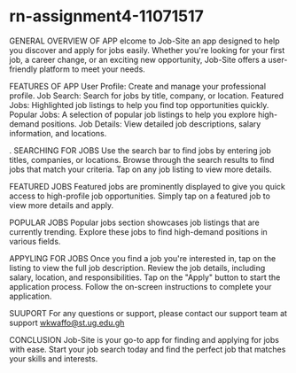 # rn-assignment4-11071517
GENERAL OVERVIEW OF APP
elcome to Job-Site an app designed to help you discover and apply for jobs easily. Whether you're looking for your first job, a career change, or an exciting new opportunity, Job-Site offers a  user-friendly platform to meet your needs.


FEATURES OF APP
User Profile: Create and manage your professional profile.
Job Search: Search for jobs by title, company, or location.
Featured Jobs: Highlighted job listings to help you find top opportunities quickly.
Popular Jobs: A selection of popular job listings to help you explore high-demand positions.
Job Details: View detailed job descriptions, salary information, and locations.

.
SEARCHING FOR JOBS
Use the search bar to find jobs by entering job titles, companies, or locations.
Browse through the search results to find jobs that match your criteria.
Tap on any job listing to view more details.

FEATURED JOBS
Featured jobs are prominently displayed to give you quick access to high-profile job opportunities.
Simply tap on a featured job to view more details and apply.

POPULAR JOBS
Popular jobs section showcases job listings that are currently trending.
Explore these jobs to find high-demand positions in various fields.


APPYLING FOR JOBS
Once you find a job you're interested in, tap on the listing to view the full job description.
Review the job details, including salary, location, and responsibilities.
Tap on the "Apply" button to start the application process.
Follow the on-screen instructions to complete your application.


SUUPORT
For any questions or support, please contact our support team at support wkwaffo@st.ug.edu.gh


CONCLUSION
Job-Site is your go-to app for finding and applying for jobs with ease. Start your job search today and find the perfect job that matches your skills and interests.